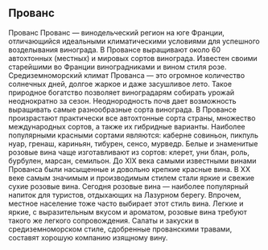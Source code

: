 ## Прованс 

Прованс
Прованс — винодельческий регион на юге Франции, отличающийся идеальными климатическими условиями для успешного возделывания винограда. В Провансе выращивают около 60 автохтонных (местных) и мировых сортов винограда. Известен своими старейшими во Франции виноградниками и вином стиля розе. 
Средиземноморский климат Прованса — это огромное количество солнечных дней, долгое жаркое и даже засушливое лето. Такое природное богатство позволяет виноградарям собирать урожай неоднократно за сезон. Неоднородность почв дает возможность выращивать самые разнообразные сорта винограда.
В Провансе произрастают практически все автохтонные сорта страны, множество международных сортов, а также их гибридные варианты. Наиболее популярными красными сортами являются: каберне совиньон, пикпуль нуар, гренаш, кариньян, тибурен, сенсо, мурведр. Белые и знаменитые розовые вина чаще изготавливают из сортов: клерет, уни блан, роль, бурбулен, марсан, семильон.
До XIX века самыми известными винами Прованса были насыщенные и довольно крепкие красные вина. В XX веке самым значимым и производимым стилем стали яркие и свежие сухие розовые вина. Сегодня розовые вина — наиболее популярный напиток для туристов, отдыхающих на Лазурном берегу. Впрочем, местное население тоже часто выбирает этот стиль вина.
Легкие и яркие, с выразительным вкусом и ароматом, розовые вина требуют такого же легкого сопровождения. Салаты и закуски в средиземноморском стиле, сдобренные прованскими травами, составят хорошую компанию изящному вину.
